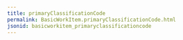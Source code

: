 ```yaml
---
title: primaryClassificationCode
permalink: BasicWorkItem.primaryClassificationCode.html
jsonid: basicworkitem_primaryclassificationcode
---
```

